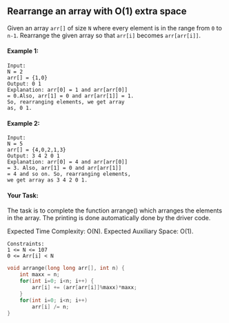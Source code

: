 ## Rearrange an array with O(1) extra space

Given an array `arr[]` of size `N` where every element is in the range from `0` to `n-1`. Rearrange the given array so that `arr[i]` becomes `arr[arr[i]]`.

#### Example 1:

```
Input:
N = 2
arr[] = {1,0}
Output: 0 1
Explanation: arr[0] = 1 and arr[arr[0]]
= 0.Also, arr[1] = 0 and arr[arr[1]] = 1.
So, rearranging elements, we get array
as, 0 1.
```

#### Example 2:

```
Input:
N = 5
arr[] = {4,0,2,1,3}
Output: 3 4 2 0 1
Explanation: arr[0] = 4 and arr[arr[0]]
= 3. Also, arr[1] = 0 and arr[arr[1]]
= 4 and so on. So, rearranging elements,
we get array as 3 4 2 0 1.
```

#### Your Task:

The task is to complete the function arrange() which arranges the elements in the array. The printing is done automatically done by the driver code.

Expected Time Complexity: O(N).
Expected Auxiliary Space: O(1).

```
Constraints:
1 <= N <= 107
0 <= Arr[i] < N
```

```c++
void arrange(long long arr[], int n) {
    int maxx = n;
    for(int i=0; i<n; i++) {
        arr[i] += (arr[arr[i]]%maxx)*maxx;
    }
    for(int i=0; i<n; i++)
        arr[i] /= n;
}
```
